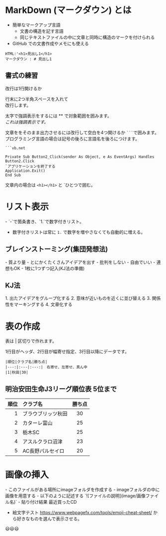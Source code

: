 <h1>MarkDown (マークダウン) とは</h1>

+ 簡単なマークアップ言語
    + 文書の構造を記す言語
    +  同じテキストファイルの中に文章と同時に構造のマークを付けられる
+ GitHub での文書作成やメモにも使える  

```
HTML:'<h1>見出し1</h1>  
マークダウン : # 見出し1
```

<h2>書式の練習</h2>
改行は1行開けるか  

行末に2つ半角スペースを入れて  
改行します。  

太字で強調表示をするには ** で対象範囲を囲みます。  
*これは強調表示です。*  

文章ををそのまま出力させるには改行して空白を4つ開けるか ` ``` `で囲みます。  
プログラミング言語の場合は記号の後ろに言語名を後ろにつけます。  

 ```
 ```vb.net
 ```
     
```vb.net
Private Sub Button2_Click(sender As Object, e As EventArgs) Handles Button2.Click
`アプリケーションを終了する
Application.Exit()
End Sub  
```
文章内の場合は `<h1></h1>` と `ひとつで囲む。

<h1>リスト表示</h1>
-  `-`で箇条書き、`1.`で数字付きリスト。

- 数字付きリストは常に `1.` で数字を増やさなくても自動的に増える。

<h2>ブレインストーミング(集団発想法)</h2>  
- 質より量  
    - とにかくたくさんアイデアを出す  
- 批判をしない  
- 自由でいい  
- 連想もOK  
- 1枚に1つずつ記入(KJ法の準備)  
<h2>KJ法</h2>  
1. 出たアイデアをグループ化する
2. 意味が近いものを近くに並び替える
3. 関係性をマーキングする
4. 文章化する
<h1>表の作成</h1>  
表は | 区切りで作れます。

1行目がヘッダ、2行目が幅寄せ指定、3行目以降にデータです。

    |順位|クラブ名|勝ち点|
    |---:|:---|:---:|　右寄せ、左寄せ、真ん中
    |1|秋田|30|  
    
<h2>明治安田生命J3リーグ順位表 5位まで</h2>

|順位|クラブ名|勝ち点|  
|---:|:---|:---:|  
|1 |ブラウブリッツ秋田|30|  
|2|カターレ富山|25|  
|3|栃木SC|25|  
|4|アスルクラロ沼津|23|  
|5|AC長野パルセイロ|20|  

<h1>画像の挿入</h1>  
- このファイルがある場所にimageフォルダを作成する
- imageフォルダの中に画像を用意する
- 以下のように記述する
`![ファイルの説明](image/画像ファイル名)`  
- 貼り付け結果
最近買ったCD

- 絵文字テスト
https://www.webpagefx.com/tools/emoji-cheat-sheet/ から好きなものを選んで表示させる。

😃😃😃
